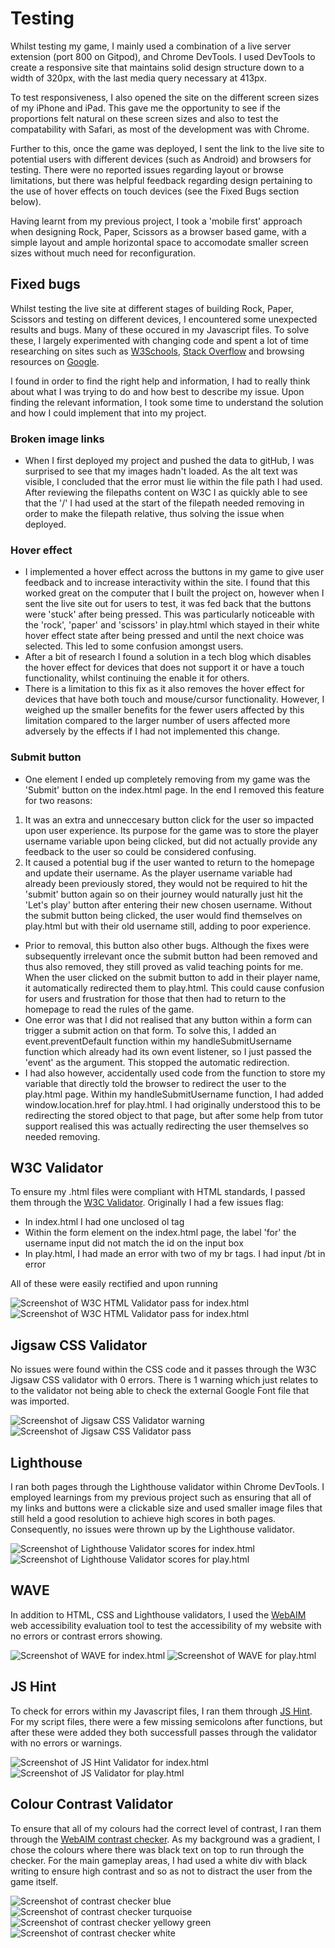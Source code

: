 # Testing

Whilst testing my game, I mainly used a combination of a live server extension (port 800 on Gitpod), and Chrome DevTools.
I used DevTools to create a responsive site that maintains solid design structure down to a width of 320px, with the last media query necessary at 413px.

To test responsiveness, I also opened the site on the different screen sizes of my iPhone and iPad. This gave me the opportunity to see if the proportions felt natural on these screen sizes and also to test the compatability with Safari, as most of the development was with Chrome.

Further to this, once the game was deployed, I sent the link to the live site to potential users with different devices (such as Android) and browsers for testing. There were no reported issues regarding layout or browse limitations, but there was helpful feedback regarding design pertaining to the use of hover effects on touch devices (see the Fixed Bugs section below).

Having learnt from my previous project, I took a 'mobile first' approach when designing Rock, Paper, Scissors as a browser based game, with a simple layout and ample horizontal space to accomodate smaller screen sizes without much need for reconfiguration.

## Fixed bugs

Whilst testing the live site at different stages of building Rock, Paper, Scissors and testing on different devices, I encountered some unexpected results and bugs. Many of these occured in my Javascript files. To solve these, I largely experimented with changing code and spent a lot of time researching on sites such as [W3Schools](https://www.w3schools.com/html/), [Stack Overflow](https://stackoverflow.com/) and browsing resources on [Google](https://www.google.com/).

I found in order to find the right help and information, I had to really think about what I was trying to do and how best to describe my issue. Upon finding the relevant information, I took some time to understand the solution and how I could implement that into my project.

### Broken image links
- When I first deployed my project and pushed the data to gitHub, I was surprised to see that my images hadn't loaded. As the alt text was visible, I concluded that the error must lie within the file path I had used. After reviewing the filepaths content on W3C I as quickly able to see that the '/' I had used at the start of the filepath needed removing in order to make the filepath relative, thus solving the issue when deployed.

### Hover effect
- I implemented a hover effect across the buttons in my game to give user feedback and to increase interactivity within the site. I found that this worked great on the computer that I built the project on, however when I sent the live site out for users to test, it was fed back that the buttons were 'stuck' after being pressed.
This was particularly noticeable with the 'rock', 'paper' and 'scissors' in play.html which stayed in their white hover effect state after being pressed and until the next choice was selected. This led to some confusion amongst users.
- After a bit of research I found a solution in a tech blog which disables the hover effect for devices that does not support it or have a touch functionality, whilst continuing the enable it for others.
- There is a limitation to this fix as it also removes the hover effect for devices that have both touch and mouse/cursor functionality. However, I weighed up the smaller benefits for the fewer users affected by this limitation compared to the larger number of users affected more adversely by the effects if I had not implemented this change.

### Submit button
- One element I ended up completely removing from my game was the 'Submit' button on the index.html page. In the end I removed this feature for two reasons:
1. It was an extra and unneccesary button click for the user so impacted upon user experience. Its purpose for the game was to store the player username variable upon being clicked, but did not actually provide any feedback to the user so could be considered confusing.
2. It caused a potential bug if the user wanted to return to the homepage and update their username. As the player username variable had already been previously stored, they would not be required to hit the 'submit' button again so on their journey would naturally just hit the 'Let's play' button after entering their new chosen username. Without the submit button being clicked, the user would find themselves on play.html but with their old username still, adding to poor experience.
- Prior to removal, this button also other bugs. Although the fixes were subsequently irrelevant once the submit button had been removed and thus also removed, they still proved as valid teaching points for me. When the user clicked on the submit button to add in their player name, it automatically redirected them to play.html. This could cause confusion for users and frustration for those that then had to return to the homepage to read the rules of the game.
- One error was that I did not realised that any button within a form can trigger a submit action on that form. To solve this, I added an event.preventDefault function within my handleSubmitUsername function which already had its own event listener, so I just passed the 'event' as the argument. This stopped the automatic redirection.
- I had also however, accidentally used code from the function to store my variable that directly told the browser to redirect the user to the play.html page. Within my handleSubmitUsername function, I had added window.location.href for play.html. I had originally understood this to be redirecting the stored object to that page, but after some help from tutor support realised this was actually redirecting the user themselves so needed removing.

## W3C Validator

To ensure my .html files were compliant with HTML standards, I passed them through the [W3C Validator](https://validator.w3.org/). Originally I had a few issues flag:
- In index.html I had one unclosed ol tag
- Within the form element on the index.html page, the label 'for' the username input did not match the id on the input box
- In play.html, I had made an error with two of my br tags. I had input /bt in error

All of these were easily rectified and upon running 

![Screenshot of W3C HTML Validator pass for index.html](docs-images/html-validator-index.png)
![Screenshot of W3C HTML Validator pass for index.html](docs-images/html-validator-play.png)

## Jigsaw CSS Validator

No issues were found within the CSS code and it passes through the W3C Jigsaw CSS validator with 0 errors. There is 1 warning which just relates to to the validator not being able to check the external Google Font file that was imported.

![Screenshot of Jigsaw CSS Validator warning](docs-images/css-validator-warning.png)
![Screenshot of Jigsaw CSS Validator pass](docs-images/css-validation.png)

## Lighthouse

I ran both pages through the Lighthouse validator within Chrome DevTools. I employed learnings from my previous project such as ensuring that all of my links and buttons were a clickable size and used smaller image files that still held a good resolution to achieve high scores in both pages. Consequently, no issues were thrown up by the Lighthouse validator.

![Screenshot of Lighthouse Validator scores for index.html](docs-images/index-lighthouse-screenshot.png)
![Screenshot of Lighthouse Validator scores for play.html](docs-images/play-lighthouse-screenshot.png)

## WAVE

In addition to HTML, CSS and Lighthouse validators, I used the [WebAIM](https://wave.webaim.org/) web accessibility evaluation tool to test the accessibility of my website with no errors or contrast errors showing.

![Screenshot of WAVE for index.html](docs-images/wave-index-screenshot.png)
![Screenshot of WAVE for play.html](docs-images/wave-play-screenshot.png)

## JS Hint

To check for errors within my Javascript files, I ran them through [JS Hint](https://jshint.com/). For my script files, there were a few missing semicolons after functions, but after these were added they both successfull passes through the validator with no errors or warnings.

![Screenshot of JS Hint Validator for index.html](docs-images/js-validator-index.png)
![Screenshot of JS Validator for play.html](docs-images/js-validator-play.png)

## Colour Contrast Validator

To ensure that all of my colours had the correct level of contrast, I ran them through the [WebAIM contrast checker](https://webaim.org/resources/contrastchecker/). As my background was a gradient, I chose the colours where there was black text on top to run through the checker. For the main gameplay areas, I had used a white div with black writing to ensure high contrast and so as not to distract the user from the game itself.

![Screenshot of contrast checker blue](docs-images/contrast-checker-blue.png)
![Screenshot of contrast checker turquoise](docs-images/contrast-checker-turquoise.png)
![Screenshot of contrast checker yellowy green](docs-images/contrast-checker-yellowgreen.png)
![Screenshot of contrast checker white](docs-images/contrast-checker-white.png)